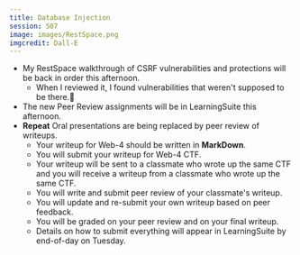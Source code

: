 ```yaml
---
title: Database Injection
session: S07
image: images/RestSpace.png
imgcredit: Dall-E
---
```


* My RestSpace walkthrough of CSRF vulnerabilities and protections will be back in order this afternoon.
    * When I reviewed it, I found vulnerabilities that weren't supposed to be there.😬
* The new Peer Review assignments will be in LearningSuite this afternoon.
* **Repeat** Oral presentations are being replaced by peer review of writeups.
    * Your writeup for Web-4 should be written in **MarkDown**.
    * You will submit your writeup for Web-4 CTF.
    * Your writeup will be sent to a classmate who wrote up the same CTF and you will receive a writeup from a classmate who wrote up the same CTF.
    * You will write and submit peer review of your classmate's writeup.
    * You will update and re-submit your own writeup based on peer feedback.
    * You will be graded on your peer review and on your final writeup.
    * Details on how to submit everything will appear in LearningSuite by end-of-day on Tuesday.
